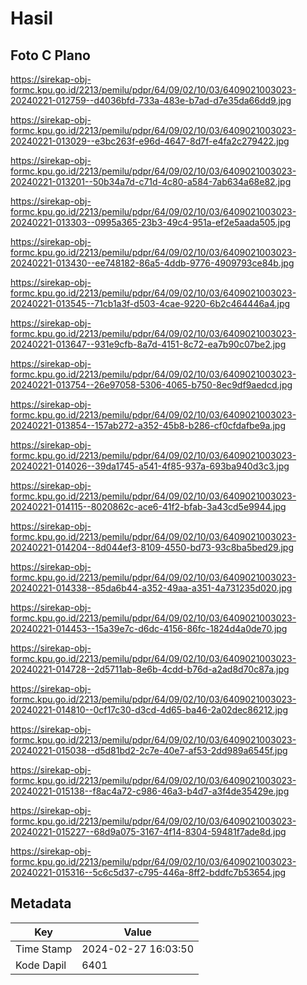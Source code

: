 # Hasil

## Foto C Plano

https://sirekap-obj-formc.kpu.go.id/2213/pemilu/pdpr/64/09/02/10/03/6409021003023-20240221-012759--d4036bfd-733a-483e-b7ad-d7e35da66dd9.jpg

https://sirekap-obj-formc.kpu.go.id/2213/pemilu/pdpr/64/09/02/10/03/6409021003023-20240221-013029--e3bc263f-e96d-4647-8d7f-e4fa2c279422.jpg

https://sirekap-obj-formc.kpu.go.id/2213/pemilu/pdpr/64/09/02/10/03/6409021003023-20240221-013201--50b34a7d-c71d-4c80-a584-7ab634a68e82.jpg

https://sirekap-obj-formc.kpu.go.id/2213/pemilu/pdpr/64/09/02/10/03/6409021003023-20240221-013303--0995a365-23b3-49c4-951a-ef2e5aada505.jpg

https://sirekap-obj-formc.kpu.go.id/2213/pemilu/pdpr/64/09/02/10/03/6409021003023-20240221-013430--ee748182-86a5-4ddb-9776-4909793ce84b.jpg

https://sirekap-obj-formc.kpu.go.id/2213/pemilu/pdpr/64/09/02/10/03/6409021003023-20240221-013545--71cb1a3f-d503-4cae-9220-6b2c464446a4.jpg

https://sirekap-obj-formc.kpu.go.id/2213/pemilu/pdpr/64/09/02/10/03/6409021003023-20240221-013647--931e9cfb-8a7d-4151-8c72-ea7b90c07be2.jpg

https://sirekap-obj-formc.kpu.go.id/2213/pemilu/pdpr/64/09/02/10/03/6409021003023-20240221-013754--26e97058-5306-4065-b750-8ec9df9aedcd.jpg

https://sirekap-obj-formc.kpu.go.id/2213/pemilu/pdpr/64/09/02/10/03/6409021003023-20240221-013854--157ab272-a352-45b8-b286-cf0cfdafbe9a.jpg

https://sirekap-obj-formc.kpu.go.id/2213/pemilu/pdpr/64/09/02/10/03/6409021003023-20240221-014026--39da1745-a541-4f85-937a-693ba940d3c3.jpg

https://sirekap-obj-formc.kpu.go.id/2213/pemilu/pdpr/64/09/02/10/03/6409021003023-20240221-014115--8020862c-ace6-41f2-bfab-3a43cd5e9944.jpg

https://sirekap-obj-formc.kpu.go.id/2213/pemilu/pdpr/64/09/02/10/03/6409021003023-20240221-014204--8d044ef3-8109-4550-bd73-93c8ba5bed29.jpg

https://sirekap-obj-formc.kpu.go.id/2213/pemilu/pdpr/64/09/02/10/03/6409021003023-20240221-014338--85da6b44-a352-49aa-a351-4a731235d020.jpg

https://sirekap-obj-formc.kpu.go.id/2213/pemilu/pdpr/64/09/02/10/03/6409021003023-20240221-014453--15a39e7c-d6dc-4156-86fc-1824d4a0de70.jpg

https://sirekap-obj-formc.kpu.go.id/2213/pemilu/pdpr/64/09/02/10/03/6409021003023-20240221-014728--2d5711ab-8e6b-4cdd-b76d-a2ad8d70c87a.jpg

https://sirekap-obj-formc.kpu.go.id/2213/pemilu/pdpr/64/09/02/10/03/6409021003023-20240221-014810--0cf17c30-d3cd-4d65-ba46-2a02dec86212.jpg

https://sirekap-obj-formc.kpu.go.id/2213/pemilu/pdpr/64/09/02/10/03/6409021003023-20240221-015038--d5d81bd2-2c7e-40e7-af53-2dd989a6545f.jpg

https://sirekap-obj-formc.kpu.go.id/2213/pemilu/pdpr/64/09/02/10/03/6409021003023-20240221-015138--f8ac4a72-c986-46a3-b4d7-a3f4de35429e.jpg

https://sirekap-obj-formc.kpu.go.id/2213/pemilu/pdpr/64/09/02/10/03/6409021003023-20240221-015227--68d9a075-3167-4f14-8304-59481f7ade8d.jpg

https://sirekap-obj-formc.kpu.go.id/2213/pemilu/pdpr/64/09/02/10/03/6409021003023-20240221-015316--5c6c5d37-c795-446a-8ff2-bddfc7b53654.jpg


## Metadata

| Key        | Value               |
| ---------- | ------------------- |
| Time Stamp | 2024-02-27 16:03:50 |
| Kode Dapil | 6401                |



